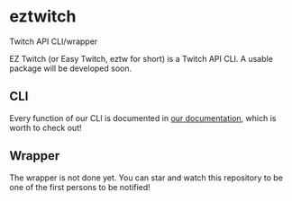 # eztwitch
Twitch API CLI/wrapper

EZ Twitch (or Easy Twitch, eztw for short) is a Twitch API CLI. A usable package will be developed soon.

## CLI
Every function of our CLI is documented in [our documentation](https://github.com/Rediverse/eztwitch/wiki/The-CLI), which is worth to check out!

## Wrapper
The wrapper is not done yet. You can star and watch this repository to be one of the first persons to be notified!